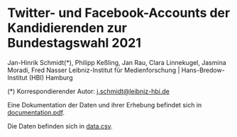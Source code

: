 # Twitter- und Facebook-Accounts der Kandidierenden zur Bundestagswahl 2021

Jan-Hinrik Schmidt(\*), Philipp Keßling, Jan Rau, Clara Linnekugel, Jasmina Moradi, Fred Nasser Leibniz-Institut für Medienforschung | Hans-Bredow-Institut (HBI) Hamburg

(\*) Korrespondierender Autor: j.schmidt@leibniz-hbi.de

Eine Dokumentation der Daten und ihrer Erhebung befindet sich in [documentation.pdf](documentation.pdf).

Die Daten befinden sich in [data.csv](data.csv).
